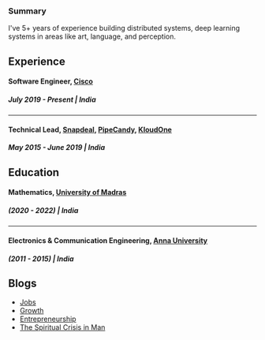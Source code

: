 ### Summary

I've 5+ years of experience building distributed systems, deep learning systems in areas like art, language, and perception.

## Experience
#### Software Engineer, [Cisco](https://www.cisco.com/)
##### July 2019 - Present | India
--- 
#### Technical Lead, [Snapdeal](https://www.snapdeal.com/), [PipeCandy](https://pipecandy.com/), [KloudOne](https://www.kloudone.com/) 
##### May 2015 - June 2019 | India

## Education
#### Mathematics, [University of Madras](https://www.unom.ac.in/)
##### (2020 - 2022) | India
--- 
#### Electronics & Communication Engineering, [Anna University](https://www.annauniv.edu/)
##### (2011 - 2015) | India

## Blogs
* [Jobs](https://www.linkedin.com/pulse/future-jobs-fauzan-baig/?trackingId=9fagDVmCTpGLsJ%2BtnHWZgw%3D%3D)
* [Growth](https://www.linkedin.com/pulse/growth-fauzan-baig/)
* [Entrepreneurship](https://www.linkedin.com/pulse/entrepreneurship-fauzan-baig/)
* [The Spiritual Crisis in Man](https://www.linkedin.com/pulse/spiritual-crisis-man-fauzan-baig/?trackingId=UhAlcDFIRZiRSFBAAY8UAQ%3D%3D)
